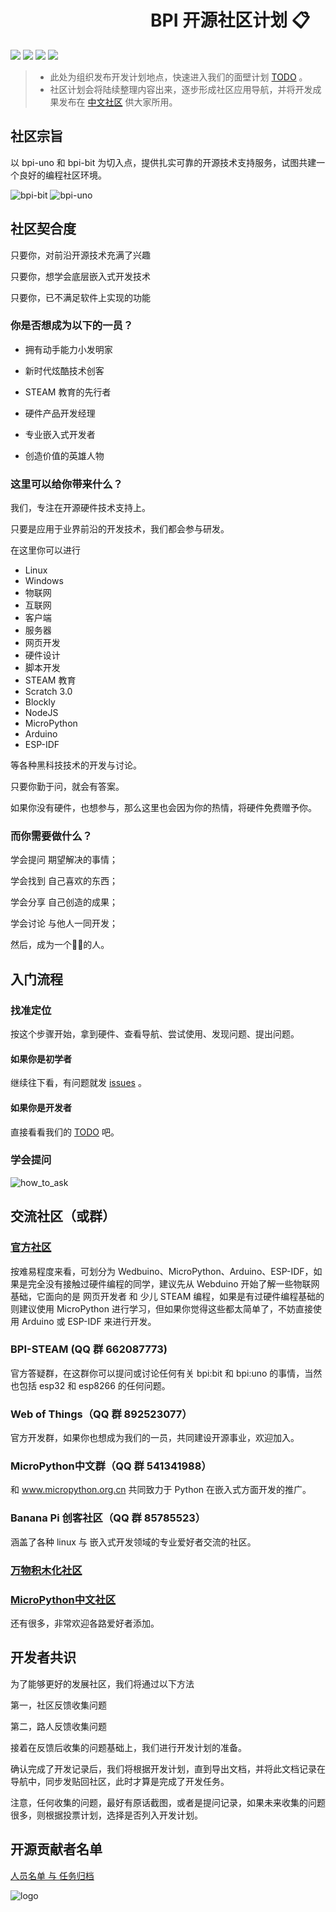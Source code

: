 
# &emsp;&emsp;&emsp;&emsp;&emsp;&emsp;&emsp;&emsp;BPI 开源社区计划 📋

![](https://img.shields.io/badge/open%20source-bananpi-brightgreen.svg)
![](https://img.shields.io/badge/support-webduino-blue.svg)
![](https://img.shields.io/badge/support-micropyhton-ff69b4.svg)
![](https://img.shields.io/badge/support-arduino-orange.svg)

> - 此处为组织发布开发计划地点，快速进入我们的面壁计划 [TODO](todo.md) 。
> - 社区计划会将陆续整理内容出来，逐步形成社区应用导航，并将开发成果发布在 [中文社区](https://forum.banana-pi.org.cn/c/bpi-bit) 供大家所用。

## 社区宗旨

以 bpi-uno 和 bpi-bit 为切入点，提供扎实可靠的开源技术支持服务，试图共建一个良好的编程社区环境。

![bpi-bit](readme/bit.jpg) ![bpi-uno](readme/uno.jpg)

## 社区契合度

只要你，对前沿开源技术充满了兴趣

只要你，想学会底层嵌入式开发技术

只要你，已不满足软件上实现的功能

### 你是否想成为以下的一员？

- 拥有动手能力小发明家

- 新时代炫酷技术创客

- STEAM 教育的先行者

- 硬件产品开发经理

- 专业嵌入式开发者

- 创造价值的英雄人物

### 这里可以给你带来什么？

我们，专注在开源硬件技术支持上。

只要是应用于业界前沿的开发技术，我们都会参与研发。

在这里你可以进行

- Linux
- Windows
- 物联网
- 互联网
- 客户端
- 服务器
- 网页开发
- 硬件设计
- 脚本开发
- STEAM 教育
- Scratch 3.0
- Blockly
- NodeJS
- MicroPython
- Arduino
- ESP-IDF

等各种黑科技技术的开发与讨论。

只要你勤于问，就会有答案。

如果你没有硬件，也想参与，那么这里也会因为你的热情，将硬件免费赠予你。

### 而你需要做什么？

学会提问 期望解决的事情；

学会找到 自己喜欢的东西；

学会分享 自己创造的成果；

学会讨论 与他人一同开发；

然后，成为一个🐂🍺的人。

## 入门流程

### 找准定位

按这个步骤开始，拿到硬件、查看导航、尝试使用、发现问题、提出问题。

#### 如果你是初学者

继续往下看，有问题就发 [issues](https://github.com/BPI-STEAM/bpi-bit-development/issues) 。

#### 如果你是开发者

直接看看我们的 [TODO](todo.md) 吧。

### 学会提问

![how_to_ask](readme/how_to_ask.jpg)

## 交流社区（或群）

### [官方社区](https://forum.banana-pi.org.cn/c/bpi-bit)

按难易程度来看，可划分为 Wedbuino、MicroPython、Arduino、ESP-IDF，如果是完全没有接触过硬件编程的同学，建议先从 Webduino 开始了解一些物联网基础，它面向的是 网页开发者 和 少儿 STEAM 编程，如果是有过硬件编程基础的则建议使用 MicroPython 进行学习，但如果你觉得这些都太简单了，不妨直接使用 Arduino 或 ESP-IDF 来进行开发。

### BPI-STEAM (QQ 群 662087773)

官方答疑群，在这群你可以提问或讨论任何有关 bpi:bit 和 bpi:uno 的事情，当然也包括 esp32 和 esp8266 的任何问题。

### Web of Things（QQ 群 892523077）

官方开发群，如果你也想成为我们的一员，共同建设开源事业，欢迎加入。

### MicroPython中文群（QQ 群 541341988）

和 www.micropython.org.cn 共同致力于 Python 在嵌入式方面开发的推广。

### Banana Pi 创客社区（QQ 群 85785523）

涵盖了各种 linux 与 嵌入式开发领域的专业爱好者交流的社区。

### [万物积木化社区](https://forums.codelab.club/)

### [MicroPython中文社区](https://www.micropython.org.cn)

还有很多，非常欢迎各路爱好者添加。

## 开发者共识

为了能够更好的发展社区，我们将通过以下方法

第一，社区反馈收集问题

第二，路人反馈收集问题

接着在反馈后收集的问题基础上，我们进行开发计划的准备。

确认完成了开发记录后，我们将根据开发计划，直到导出文档，并将此文档记录在导航中，同步发贴回社区，此时才算是完成了开发任务。

注意，任何收集的问题，最好有原话截图，或者是提问记录，如果未来收集的问题很多，则根据投票计划，选择是否列入开发计划。

## 开源贡献者名单

[人员名单 与 任务归档](member_list.md)

![logo](readme/logo.png)
